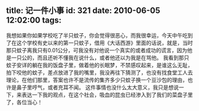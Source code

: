 title: 记一件小事
id: 321
date: 2010-06-05 12:02:00
tags:
---

我想如果你如果学校吃了半只蚊子，你会觉得很恶心，而我很幸运，今天中午吃到了在这个学校有史以来的第一只蚊子，借用《大话西游》里面的话说，就是，当时那只蚊子离我只有0.01公分，可我没有对他说一个真实的或者成功的谎言，因为他是一只公的，而且还听不懂我在说什么，或者他还以为我是在骂他。
    我看到那只蚊子安详的躺在我的饭盘子里，做着他的长眠梦，不禁感叹起来，是谁这么无耻，拍下咬他的蚊子，差点放进了我的嘴里，我没再往下猜测了，也没有找食堂工人去理论，在他们那里，答案也许不是流传的集齐多少只蚊子换一个豆沙包的理由，也许是鼻子里哼气，或者充耳不闻。
    这件事情也没什么太大意义，我只是想说一下，来表达一下我的观点，在这个社会，吸血的昆虫已经渗入到了我们的菜盘子里了，各位当心！